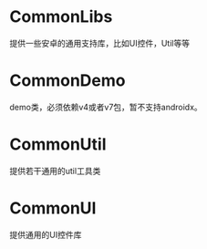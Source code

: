 # CommonLibs
提供一些安卓的通用支持库，比如UI控件，Util等等

# CommonDemo
demo类，必须依赖v4或者v7包，暂不支持androidx。

# CommonUtil
提供若干通用的util工具类

# CommonUI
提供通用的UI控件库

